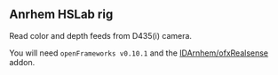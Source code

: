 ## Anrhem HSLab rig

Read color and depth feeds from D435(i) camera.

You will need `openFrameworks v0.10.1` and the [IDArnhem/ofxRealsense](https://github.com/IDArnhem/ofxRealsense) addon.

